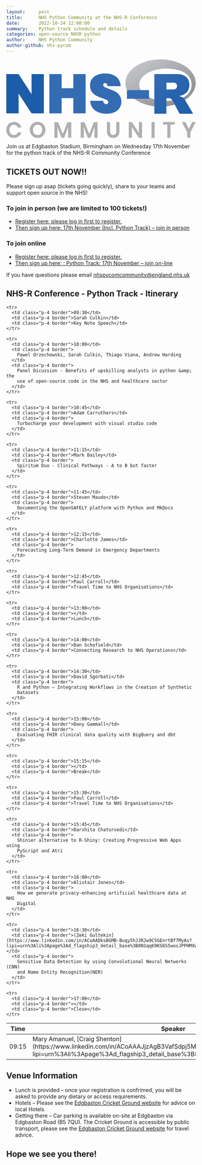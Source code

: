 ```yaml
---
layout:     post
title:      NHS Python Community at the NHS-R Conference
date:       2022-10-24 12:00:00
summary:    Python track schedule and details
categories: open-source NHSR python
author:     NHS Python Community
author-github: nhs-pycom
---
```


<script src="https://cdn.plot.ly/plotly-latest.min.js"></script>

<div class="nhsuk-grid-row">
    <div class="nhsuk-grid-column-one-third">
        <div class="nhsuk-card">
            <svg id="Layer_1" class="w-32 md:w-40 xl:w-48" data-name="Layer 1" xmlns="http://www.w3.org/2000/svg" xmlns:xlink="http://www.w3.org/1999/xlink" viewBox="0 0 1199.62 495.99">
                <defs>
                    <linearGradient id="linear-gradient" x1="313.65" y1="976.29" x2="314.27" y2="975.67" gradientTransform="matrix(721.09 0 0 -482.94 -225360.39 471505.11)" gradientUnits="userSpaceOnUse">
                    <stop offset="0" stop-color="#ccced0"></stop>
                    <stop offset="1" stop-color="#84848c"></stop>
                    </linearGradient>
                    <linearGradient id="linear-gradient-2" x1="313.89" y1="976.38" x2="314.51" y2="975.76" gradientTransform="matrix(398 0 0 -406.12 -123947.49 396657.07)" gradientUnits="userSpaceOnUse">
                    <stop offset="0" stop-color="#336cb3"></stop>
                    <stop offset="1" stop-color="#1c5da9"></stop>
                    </linearGradient>
                    <linearGradient id="linear-gradient-3" x1="57.71" y1="234.55" x2="295.51" y2="234.55" xlink:href="#linear-gradient-2"></linearGradient>
                    <linearGradient id="linear-gradient-4" x1="330.53" y1="234.55" x2="559.92" y2="234.55" xlink:href="#linear-gradient-2"></linearGradient>
                    <linearGradient id="linear-gradient-5" x1="587.93" y1="233.68" x2="786.51" y2="233.68" xlink:href="#linear-gradient-2"></linearGradient>
                    <linearGradient id="linear-gradient-6" x1="821.96" y1="238.92" x2="961.76" y2="238.92" xlink:href="#linear-gradient-2"></linearGradient>
                    <style>
                    .cls-7{fill:#afafaf}
                    </style>
                </defs>
                <path d="M1034.64 315.84c-123 0-222.68-66.77-222.68-149.14s99.7-149.13 222.68-149.13 222.69 66.77 222.69 149.13-99.7 149.14-222.69 149.14zm34.09-240c-93.48 0-169.26 45.65-169.26 102s75.78 102 169.26 102 162.46-31.21 162.46-102-68.98-101.97-162.46-101.97z" transform="translate(-57.71 -17.57)" fill="url(#linear-gradient)"></path>
                <path d="M1151.09 248.56s13.48 4.07 21.31 8a41.09 41.09 0 0110.81 7.72 29.28 29.28 0 014.94 7.1l53.12 89.62h-85.85l-40.15-75.38s-8.22-14.13-13.28-18.22c-4.22-3.42-6-4.64-10.19-4.64h-20.39V361h-76V110.17H1148s69.48 1.25 69.48 67.36-66.39 71.03-66.39 71.03zm-33-84h-46v42.64h46s21.31-.07 21.31-21.7c-.04-22.08-21.35-20.92-21.35-20.92z" transform="translate(-57.71 -17.57)" fill="url(#linear-gradient-2)"></path>
                <path d="M295.51 358.53h-77.75l-82.3-124.68v124.68H57.71v-248h77.75l82.3 126.78V110.57h77.75z" transform="translate(-57.71 -17.57)" fill="url(#linear-gradient-3)"></path>
                <path d="M559.92 110.57v248h-77.75v-96.7h-73.9v96.66h-77.74v-248h77.74v89.31h73.9v-89.27z" transform="translate(-57.71 -17.57)" fill="url(#linear-gradient-4)"></path>
                <path d="M775.48 323.86Q764.44 341 743.43 351t-50.08 10q-44.48 0-73.37-20.84T588.63 279h82.66q1.74 21.36 18.91 21.36a14.28 14.28 0 009.63-3.15q3.67-3.15 3.68-9.1 0-8.76-8.93-13.84t-28.9-11.73q-23.46-7.69-39-15.76T599.49 223q-11.55-15.75-11.56-41 0-24.17 12.44-41.15t34-25.74q21.54-8.76 48.5-8.76 44.48 0 70.75 20.66t28.72 59.54H698.6Q696.84 167 682.49 167a11.22 11.22 0 00-8 3q-3.15 3-3.15 8.93 0 8.06 8.93 13.13t27.84 11.73q23.81 8.42 39.4 16.64t27.32 24.16q11.73 15.95 11.73 40.8a69.76 69.76 0 01-11.08 38.47z" transform="translate(-57.71 -17.57)" fill="url(#linear-gradient-5)"></path>
                <path d="M961.76 211.47v54.9H822v-54.9z" transform="translate(-57.71 -17.57)" fill="url(#linear-gradient-6)"></path>
                <path class="cls-7" d="M136.24 422.12q12.21 9.54 16.13 25.95h-20.76a27.21 27.21 0 00-10-12.63 28.39 28.39 0 00-16.34-4.62 25.78 25.78 0 00-24 15.14 43.12 43.12 0 000 34.08 25.81 25.81 0 0024 15.15 28.4 28.4 0 0016.34-4.63 27.18 27.18 0 0010-12.62h20.76q-3.93 16.41-16.13 25.94t-30.71 9.54a48.51 48.51 0 01-25-6.38 43.47 43.47 0 01-16.83-17.88 60.37 60.37 0 010-52.31A43.51 43.51 0 0180.43 419q10.78-6.39 25.1-6.38 18.47-.03 30.71 9.5zM280.9 418.62a46.8 46.8 0 0117.81 18 55.86 55.86 0 010 52.38 46.71 46.71 0 01-17.81 18.09 52.36 52.36 0 01-50.35 0A46.71 46.71 0 01212.74 489a55.86 55.86 0 010-52.38 46.8 46.8 0 0117.81-18 52.28 52.28 0 0150.35 0zm-40.46 15.7a26.85 26.85 0 00-10.31 11.29 41.63 41.63 0 000 34.36 26.85 26.85 0 0010.31 11.29 31.69 31.69 0 0030.57 0A26.85 26.85 0 00281.32 480a41.53 41.53 0 000-34.36A26.85 26.85 0 00271 434.32a31.76 31.76 0 00-30.57 0zM468.89 414.69v97.89h-19.63v-68.3l-25.1 68.3h-17.11l-25.11-68v68h-19.77v-97.89h24l29.73 73.63 29.17-73.63zM635.64 414.69v97.89H616v-68.3l-25.1 68.3h-17.11l-25.1-68v68h-19.78v-97.89h24l29.73 73.63 29.17-73.63zM714.73 413.57v58.06q0 11.64 5.12 17.46t14.8 5.82q9.52 0 14.65-5.82t5.12-17.46v-58.06h19.64v58.06q0 13.74-5.12 23.21a33 33 0 01-14.17 14.09 44.4 44.4 0 01-20.54 4.63q-17.82 0-28.47-10.66t-10.66-31.27v-58.06zM917.38 512.58h-19.77l-44.32-67.32v67.32h-19.77v-99h19.77l44.32 67.87v-67.88h19.77zM997.18 413.57v99h-19.77v-99zM1124.52 413.57v15.7h-27.35v83.31h-19.77v-83.31h-27.21v-15.7zM1257.33 413.57l-33.52 64.37v34.64h-19.92v-34.64l-33.65-64.37H1193l21 43.33 21-43.33z" transform="translate(-57.71 -17.57)"></path>
            </svg>
        </div>
    </div>
    <div class="nhsuk-grid-column-two-thirds">
        <p>Join us at Edgbaston Stadium, Birmingham on Wednesday 17th November for the python track of the NHS-R Community Conference</p>
    </div>
</div>

## TICKETS OUT NOW!!

Please sign up asap (tickets going quickly), share to your teams and support open source in the NHS! 

### To join in person (we are limited to 100 tickets!)

- [Register here: please log in first to register.](https://nhsrcommunity.com/wp-login.php)
- [Then sign up here: 17th November (Incl. Python Track) – join in person](https://nhsrcommunity.com/events/nhs-r-community-conference-2022-day-2-17th-november-2022-join-in-person/)

### To join online
- [Register here: please log in first to register.](https://nhsrcommunity.com/wp-login.php)
- [Then sign up here:  : Python Track: 17th November – join on-line](https://nhsrcommunity.com/events/nhs-r-community-conference-2022-python-track-17th-november-2022-join-online/)

If you have questions please email [nhspycomcommunity@england.nhs.uk](mailto:nhspycomcommunity@england.nhs.uk)

## NHS-R Conference - Python Track - Itinerary

<table class="w-full">
  <thead class="text-left text-theme-blue">
    <tr>
      <th class="w-1/5 p-4 border">Time</th>
      <th class="w-2/5 p-4 border">Speaker</th>
      <th class="w-2/5 p-4 border">Description</th>
    </tr>
  </thead>

  <tbody>
    <tr>
      <td class="p-4 border">09:15</td>
      <td class="p-4 border">Mary Amanuel, [Craig Shenton](https://www.linkedin.com/in/ACoAAAJjzAgB3VafSdpj5MALMZTjFBhNVIKLAPs?lipi=urn%3Ali%3Apage%3Ad_flagship3_detail_base%3B8N1qq69KS6S5wosJPPHMXw%3D%3D)</td>
      <td class="p-4 border">Introduction</td>
    </tr>

    <tr>
      <td class="p-4 border">09:30</td>
      <td class="p-4 border">Sarah Culkin</td>
      <td class="p-4 border">Key Note Speech</td>
    </tr>

    <tr>
      <td class="p-4 border">10:00</td>
      <td class="p-4 border">
        Pawel Orzechowski, Sarah Culkin, Thiago Viana, Andrew Harding
      </td>
      <td class="p-4 border">
        Panel Dicussion - Benefits of upskilling analysts in python &amp; the
        use of open-source code in the NHS and healthcare sector
      </td>
    </tr>

    <tr>
      <td class="p-4 border">10:45</td>
      <td class="p-4 border">Adam Carruthers</td>
      <td class="p-4 border">
        Turbocharge your development with visual studio code
      </td>
    </tr>

    <tr>
      <td class="p-4 border">11:15</td>
      <td class="p-4 border">Mark Bailey</td>
      <td class="p-4 border">
        Spiritum Duo - Clinical Pathways - A to B but faster
      </td>
    </tr>

    <tr>
      <td class="p-4 border">11:45</td>
      <td class="p-4 border">Steven Maude</td>
      <td class="p-4 border">
        Documenting the OpenSAFELY platform with Python and MkDocs
      </td>
    </tr>

    <tr>
      <td class="p-4 border">12:15</td>
      <td class="p-4 border">Charlotte James</td>
      <td class="p-4 border">
        Forecasting Long-Term Demand in Emergency Departments
      </td>
    </tr>

    <tr>
      <td class="p-4 border">12:45</td>
      <td class="p-4 border">Paul Carroll</td>
      <td class="p-4 border">Travel Time to NHS Organisations</td>
    </tr>

    <tr>
      <td class="p-4 border">13:00</td>
      <td class="p-4 border"></td>
      <td class="p-4 border">Lunch</td>
    </tr>

    <tr>
      <td class="p-4 border">14:00</td>
      <td class="p-4 border">Dan Schofield</td>
      <td class="p-4 border">Connecting Research to NHS Operations</td>
    </tr>

    <tr>
      <td class="p-4 border">14:30</td>
      <td class="p-4 border">David Sgorbati</td>
      <td class="p-4 border">
        R and Python – Integrating Workflows in the Creation of Synthetic
        Datasets
      </td>
    </tr>

    <tr>
      <td class="p-4 border">15:00</td>
      <td class="p-4 border">Dany Gammall</td>
      <td class="p-4 border">
        Evaluating FHIR clinical data quality with BigQuery and dbt
      </td>
    </tr>

    <tr>
      <td class="p-4 border">15:15</td>
      <td class="p-4 border"></td>
      <td class="p-4 border">Break</td>
    </tr>

    <tr>
      <td class="p-4 border">15:30</td>
      <td class="p-4 border">Paul Carroll</td>
      <td class="p-4 border">Travel Time to NHS Organisations</td>
    </tr>

    <tr>
      <td class="p-4 border">15:45</td>
      <td class="p-4 border">Darshita Chaturvedi</td>
      <td class="p-4 border">
        Shinier alternative to R-Shiny: Creating Progressive Web Apps using
        PyScript and Atri
      </td>
    </tr>

    <tr>
      <td class="p-4 border">16:00</td>
      <td class="p-4 border">Alistair Jones</td>
      <td class="p-4 border">
        How we generate privacy-enhancing artificial healthcare data at NHS
        Digital
      </td>
    </tr>

    <tr>
      <td class="p-4 border">16:30</td>
      <td class="p-4 border">(Zeki Gultekin](https://www.linkedin.com/in/ACoAADksBGMB-Buqy5hJJRJw9C5GEnrtBf7MyAs?lipi=urn%3Ali%3Apage%3Ad_flagship3_detail_base%3B8N1qq69KS6S5wosJPPHMXw%3D%3D)</td>
      <td class="p-4 border">
        Sensitive Data Detection by using Convolutional Neural Networks (CNN)
        and Name Entity Recognition(NER)
      </td>
    </tr>

    <tr>
      <td class="p-4 border">17:00</td>
      <td class="p-4 border"></td>
      <td class="p-4 border">Close</td>
    </tr>
  </tbody>
</table>


## Venue Information

- Lunch is provided – once your registration is confrimed, you will be asked to provide any dietary or access requirements.
- Hotels – Please see the [Edgbaston Cricket Ground website](https://edgbaston.com/events/info/hotels/) for advice on local Hotels
- Getting there – Car parking is available on-site at Edgbaston via Edgbaston Road (B5 7QU). The Cricket Ground is accessible by public transport, please see the [Edgbaston Cricket Ground website](https://edgbaston.com/events/info/travel/) for travel advice.

## Hope we see you there!

